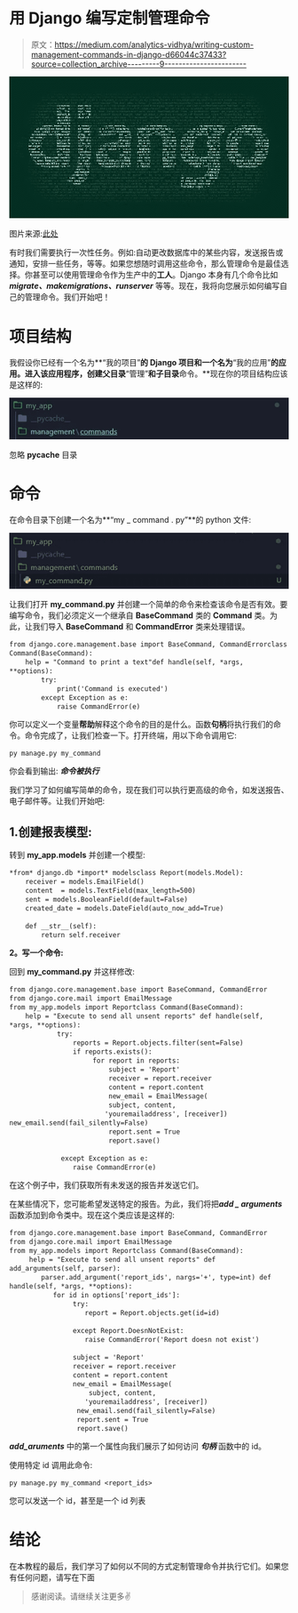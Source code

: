 # 用 Django 编写定制管理命令

> 原文：<https://medium.com/analytics-vidhya/writing-custom-management-commands-in-django-d66044c37433?source=collection_archive---------9----------------------->

![](img/e1fc3cec07358d15465d843bda3e4279.png)

图片来源:[此处](https://miro.medium.com/max/1838/1*_jaOKxXn1e7ho6mhT4U7Ow.jpeg)

有时我们需要执行一次性任务。例如:自动更改数据库中的某些内容，发送报告或通知，安排一些任务，等等。如果您想随时调用这些命令，那么管理命令是最佳选择。你甚至可以使用管理命令作为生产中的**工人**。Django 本身有几个命令比如 ***migrate、makemigrations、runserver*** 等等。现在，我将向您展示如何编写自己的管理命令。我们开始吧！

# 项目结构

我假设你已经有一个名为**“我的项目”**的 Django 项目和一个名为**“我的应用”**的应用。进入该应用程序，创建父目录**“管理”**和子目录**命令。**现在你的项目结构应该是这样的:

![](img/01134c2ca6bb9e523c58d31436a7e45b.png)

忽略 **__pycache__** 目录

# **命令**

在命令目录下创建一个名为**“my _ command . py”**的 python 文件:

![](img/43b581c1cb976893a6b925dccf1ff121.png)

让我们打开 **my_command.py** 并创建一个简单的命令来检查该命令是否有效。要编写命令，我们必须定义一个继承自 **BaseCommand** 类的 **Command** 类。为此，让我们导入 **BaseCommand** 和 **CommandError** 类来处理错误。

```
from django.core.management.base import BaseCommand, CommandErrorclass Command(BaseCommand):
    help = "Command to print a text"def handle(self, *args, **options):
        try:
            print('Command is executed')
        except Exception as e:
            raise CommandError(e)
```

你可以定义一个变量**帮助**解释这个命令的目的是什么。函数**句柄**将执行我们的命令。命令完成了，让我们检查一下。打开终端，用以下命令调用它:

```
py manage.py my_command
```

你会看到输出: ***命令被执行***

我们学习了如何编写简单的命令，现在我们可以执行更高级的命令，如发送报告、电子邮件等。让我们开始吧:

## 1.创建报表模型:

转到 **my_app.models** 并创建一个模型:

```
*from* django.db *import* modelsclass Report(models.Model):
    receiver = models.EmailField()
    content  = models.TextField(max_length=500)
    sent = models.BooleanField(default=False)
    created_date = models.DateField(auto_now_add=True)

    def __str__(self):
        return self.receiver
```

**2。写一个命令:**

回到 **my_command.py** 并这样修改:

```
from django.core.management.base import BaseCommand, CommandError
from django.core.mail import EmailMessage
from my_app.models import Reportclass Command(BaseCommand):
    help = "Execute to send all unsent reports" def handle(self, *args, **options):
            try:
                reports = Report.objects.filter(sent=False)
                if reports.exists():
                     for report in reports:
                         subject = 'Report'
                         receiver = report.receiver
                         content = report.content
                         new_email = EmailMessage(
                         subject, content,
                        'youremailaddress', [receiver]) new_email.send(fail_silently=False)
                         report.sent = True
                         report.save()

             except Exception as e:
                raise CommandError(e)
```

在这个例子中，我们获取所有未发送的报告并发送它们。

在某些情况下，您可能希望发送特定的报告。为此，我们将把***add _ arguments***函数添加到命令类中。现在这个类应该是这样的:

```
from django.core.management.base import BaseCommand, CommandError
from django.core.mail import EmailMessage
from my_app.models import Reportclass Command(BaseCommand):
     help = "Execute to send all unsent reports" def add_arguments(self, parser):
        parser.add_argument('report_ids', nargs='+', type=int) def handle(self, *args, **options):
           for id in options['report_ids']:
                try:
                   report = Report.objects.get(id=id)

                except Report.DoesnNotExist:
                   raise CommandError('Report doesn not exist')

                subject = 'Report'
                receiver = report.receiver
                content = report.content
                new_email = EmailMessage(
                    subject, content,
                   'youremailaddress', [receiver])
                 new_email.send(fail_silently=False)
                 report.sent = True
                 report.save()
```

***add_aruments*** 中的第一个属性向我们展示了如何访问 ***句柄*** 函数中的 id。

使用特定 id 调用此命令:

```
py manage.py my_command <report_ids>
```

您可以发送一个 id，甚至是一个 id 列表

# 结论

在本教程的最后，我们学习了如何以不同的方式定制管理命令并执行它们。如果您有任何问题，请写在下面

> 感谢阅读。请继续关注更多✌
